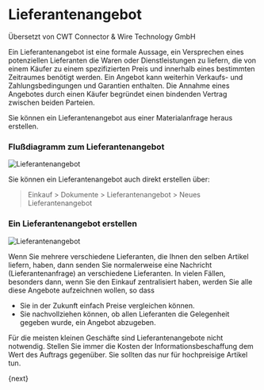 # Lieferantenangebot

<span class="text-muted contributed-by">Übersetzt von CWT Connector & Wire Technology GmbH</span> 

Ein Lieferantenangebot ist eine formale Aussage, ein Versprechen eines potenziellen Lieferanten die Waren oder Dienstleistungen zu liefern, die von einem Käufer zu einem spezifizierten Preis und innerhalb eines bestimmten Zeitraumes benötigt werden. Ein Angebot kann weiterhin Verkaufs- und Zahlungsbedingungen und Garantien enthalten. Die Annahme eines Angebotes durch einen Käufer begründet einen bindenden Vertrag zwischen beiden Parteien.

Sie können ein Lieferantenangebot aus einer Materialanfrage heraus erstellen.

### Flußdiagramm zum Lieferantenangebot

![Lieferantenangebot]({{docs_base_url}}/assets/old_images/erpnext/supplier-quotation-f.jpg)

Sie können ein Lieferantenangebot auch direkt erstellen über:

> Einkauf > Dokumente > Lieferantenangebot > Neues Lieferantenangebot

### Ein Lieferantenangebot erstellen

<img class="screenshot" alt="Lieferantenangebot" src="{{docs_base_url}}/assets/img/buying/supplier-quotation.png">

Wenn Sie mehrere verschiedene Lieferanten, die Ihnen den selben Artikel liefern, haben, dann senden Sie normalerweise eine Nachricht (Lieferantenanfrage) an verschiedene Lieferanten. In vielen Fällen, besonders dann, wenn Sie den Einkauf zentralisiert haben, werden Sie alle diese Angebote aufzeichnen wollen, so dass

* Sie in der Zukunft einfach Preise vergleichen können.
* Sie nachvollziehen können, ob allen Lieferanten die Gelegenheit gegeben wurde, ein Angebot abzugeben.

Für die meisten kleinen Geschäfte sind Lieferantenangebote nicht notwendig. Stellen Sie immer die Kosten der Informationsbeschaffung dem Wert des Auftrags gegenüber. Sie sollten das nur für hochpreisige Artikel tun.

{next}

